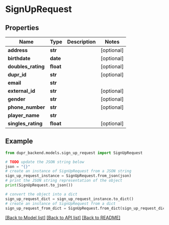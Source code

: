 # SignUpRequest


## Properties

Name | Type | Description | Notes
------------ | ------------- | ------------- | -------------
**address** | **str** |  | [optional] 
**birthdate** | **date** |  | [optional] 
**doubles_rating** | **float** |  | [optional] 
**dupr_id** | **str** |  | [optional] 
**email** | **str** |  | 
**external_id** | **str** |  | [optional] 
**gender** | **str** |  | [optional] 
**phone_number** | **str** |  | [optional] 
**player_name** | **str** |  | 
**singles_rating** | **float** |  | [optional] 

## Example

```python
from dupr_backend.models.sign_up_request import SignUpRequest

# TODO update the JSON string below
json = "{}"
# create an instance of SignUpRequest from a JSON string
sign_up_request_instance = SignUpRequest.from_json(json)
# print the JSON string representation of the object
print(SignUpRequest.to_json())

# convert the object into a dict
sign_up_request_dict = sign_up_request_instance.to_dict()
# create an instance of SignUpRequest from a dict
sign_up_request_from_dict = SignUpRequest.from_dict(sign_up_request_dict)
```
[[Back to Model list]](../README.md#documentation-for-models) [[Back to API list]](../README.md#documentation-for-api-endpoints) [[Back to README]](../README.md)


